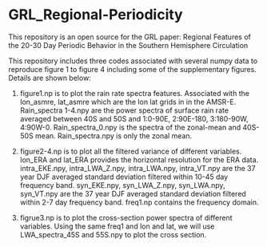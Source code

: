 # GRL_Regional-Periodicity
This repository is an open source for the GRL paper: Regional Features of the 20-30 Day Periodic Behavior in the Southern Hemisphere Circulation


This repository includes three codes associated with several numpy data to reproduce figure 1 to figure 4 
including some of the supplementary figures. Details are shown below:

1. figure1.np is to plot the rain rate spectra features. 
Associated with the lon_asmre, lat_asmre which are the lon lat grids in in the AMSR-E. 
Rain_spectra 1-4.npy are the power spectra of surface rain rate averaged between 40S and 50S and 1:0-90E, 2:90E-180, 3:180-90W, 4:90W-0. 
Rain_spectra_0.npy is the spectra of the zonal-mean and 40S-50S mean. 
Rain_spectra.npy is only the zonal mean.

2. figure2-4.np is to plot all the filtered variance of different variables. 
lon_ERA and lat_ERA provides the horizontal resolution for the ERA data. 
intra_EKE.npy, intra_LWA_Z.npy, intra_LWA.npy, intra_VT.npy are the 37 year DJF averaged standard deviation filtered within 10-45 day frequency band. 
syn_EKE.npy, syn_LWA_Z.npy, syn_LWA.npy, syn_VT.npy are the 37 year DJF averaged standard deviation filtered within 2-7 day frequency band. 
freq1.np contains the frequency domain.

3. figrue3.np is to plot the cross-section power spectra of different variables.
Using the same freq1 and lon and lat, we will use LWA_spectra_45S and 55S.npy to plot the cross section.
